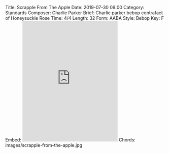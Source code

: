 Title: Scrapple From The Apple
Date: 2019-07-30 09:00
Category: Standards
Composer: Charlie Parker
Brief: Charlie parker bebop contrafact of Honeysuckle Rose
Time: 4/4
Length: 32
Form: AABA
Style: Bebop
Key: F
Embed: <iframe src="https://open.spotify.com/embed/playlist/42Uh4Q1Gtb9eNlq1RdmCAd" width="300" height="380" frameborder="0" allowtransparency="true" allow="encrypted-media"></iframe>
Chords: images/scrapple-from-the-apple.jpg
